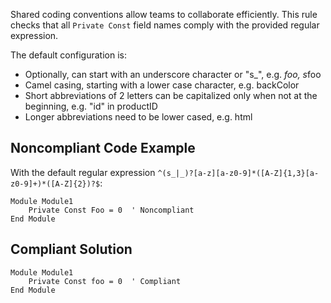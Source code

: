 
Shared coding conventions allow teams to collaborate efficiently. This rule checks that all `Private Const` field names comply with the provided regular expression.

The default configuration is:

- Optionally, can start with an underscore character or "s\_", e.g. *foo, s*foo
- Camel casing, starting with a lower case character, e.g. backColor
- Short abbreviations of 2 letters can be capitalized only when not at the beginning, e.g. "id" in productID
- Longer abbreviations need to be lower cased, e.g. html


## Noncompliant Code Example

With the default regular expression `^(s_|_)?[a-z][a-z0-9]*([A-Z]{1,3}[a-z0-9]+)*([A-Z]{2})?$`:


    Module Module1
        Private Const Foo = 0  ' Noncompliant
    End Module


## Compliant Solution


    Module Module1
        Private Const foo = 0  ' Compliant
    End Module

